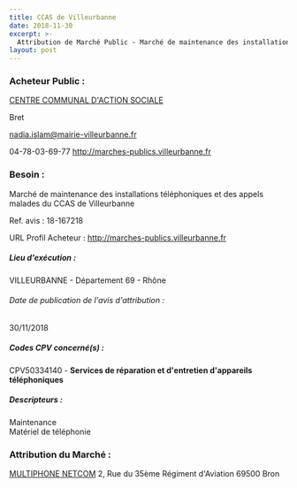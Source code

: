 ```yaml
---
title: CCAS de Villeurbanne
date: 2018-11-30
excerpt: >-
  Attribution de Marché Public - Marché de maintenance des installations téléphoniques et des appels malades du CCAS de Villeurbanne
layout: post
---
```


### Acheteur Public : 
<a href="/acheteur-33/siren-266910181"> CENTRE COMMUNAL D'ACTION SOCIALE</a><br/>

Bret

nadia.islam@mairie-villeurbanne.fr

04-78-03-69-77
http://marches-publics.villeurbanne.fr
### Besoin :

Marché de maintenance des installations téléphoniques et des appels malades du CCAS de Villeurbanne

Ref. avis : 18-167218

URL Profil Acheteur : http://marches-publics.villeurbanne.fr

##### Lieu d'exécution :

VILLEURBANNE - Département 69 - Rhône

###### Date de publication de l'avis d'attribution : 
30/11/2018

##### Codes CPV concerné(s) :
CPV50334140 - **Services de réparation et d'entretien d'appareils téléphoniques** <br/>

##### Descripteurs :
Maintenance <br/>
Matériel de téléphonie <br/>

### Attribution du Marché :
<a href="/entreprise-261/siren-432322956"> MULTIPHONE NETCOM</a>    2, Rue du 35ème Régiment d'Aviation 69500 Bron <br/>
